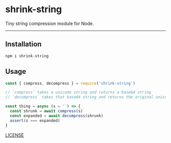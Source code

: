 # shrink-string

Tiny string compression module for Node.

--------

## Installation

`npm i shrink-string`

## Usage

```javascript
const { compress, decompress } = require('shrink-string')

// `compress` takes a unicode string and returns a base64 string
// `decompress` takes that base64 string and returns the original unicode string

const thing = async (s = '') => {
  const shrunk = await compress(s)
  const expanded = await decompress(shrunk)
  assert(s === expanded)
}
```

[LICENSE](./LICENSE.md)
